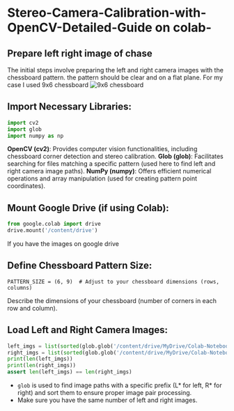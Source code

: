 # Stereo-Camera-Calibration-with-OpenCV-Detailed-Guide on colab-
## Prepare left right image of chase
The initial steps involve preparing the left and right camera images with the chessboard pattern. the pattern should be clear and on a flat plane. For my case I used 9x6 chessboard
![9x6 chessboard]([image_url](Image/6_x_9_pattern_chessboard.png))
## Import Necessary Libraries:
```python
import cv2
import glob
import numpy as np
```
**OpenCV (cv2)**: Provides computer vision functionalities, including chessboard corner detection and stereo calibration.
**Glob (glob)**: Facilitates searching for files matching a specific pattern (used here to find left and right camera image paths).
**NumPy (numpy)**: Offers efficient numerical operations and array manipulation (used for creating pattern point coordinates).
## Mount Google Drive (if using Colab):
```python
from google.colab import drive
drive.mount('/content/drive')
```
If you have the images on google drive
## Define Chessboard Pattern Size:
``` pyhton
PATTERN_SIZE = (6, 9)  # Adjust to your chessboard dimensions (rows, columns)
```
Describe the dimensions of your chessboard (number of corners in each row and column).

## Load Left and Right Camera Images:
``` python
left_imgs = list(sorted(glob.glob('/content/drive/MyDrive/Colab-Notebooks/clibration/L*.png')))
right_imgs = list(sorted(glob.glob('/content/drive/MyDrive/Colab-Notebooks/clibration/R*.png')))
print(len(left_imgs))
print(len(right_imgs))
assert len(left_imgs) == len(right_imgs)
```
- ```glob``` is used to find image paths with a specific prefix (L* for left, R* for right) and sort them to ensure proper image pair processing.
- Make sure you have the same number of left and right images.
